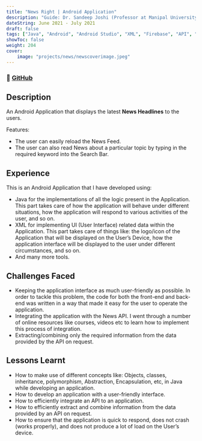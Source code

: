 ```yaml
---
title: "News Right | Android Application"
description: "Guide: Dr. Sandeep Joshi (Professor at Manipal University Jaipur)"
dateString: June 2021 - July 2021
draft: false
tags: ["Java", "Android", "Android Studio", "XML", "Firebase", "API", "API Integration", "News"]
showToc: false
weight: 204
cover:
    image: "projects/news/newscoverimage.jpeg"
---
```


### 🔗 [GitHub](https://github.com/AK2K01/News-Right-Android-App.git)


## Description

An Android Application that displays the latest **News Headlines** to the users.

Features:
- The user can easily reload the News Feed.
- The user can also read News about a particular topic by typing in the required keyword into the Search Bar.

## Experience

This is an Android Application that I have developed using:
- Java for the implementations of all the logic present in the Application. This part takes care of how the application will behave under different situations, how the application will respond to various activities of the user, and so on.
- XML for implementing UI (User Interface) related data within the Application. This part takes care of things like: the logo/icon of the Application that will be displayed on the User’s Device, how the application interface will be displayed to the user under different circumstances, and so on.
- And many more tools.

## Challenges Faced

- Keeping the application interface as much user-friendly as possible. In order to tackle this problem, the code for both the front-end and back-end was written in a way that made it easy for the user to operate the application.
- Integrating the application with the News API. I went through a number of online resources like courses, videos etc to learn how to implement this process of integration.
- Extracting/combining only the required information from the data provided by the API on request.

## Lessons Learnt

- How to make use of different concepts like: Objects, classes, inheritance, polymorphism, Abstraction, Encapsulation, etc, in Java while developing an application.
- How to develop an application with a user-friendly interface.
- How to efficiently integrate an API to an application.
- How to efficiently extract and combine information from the data provided by an API on request.
- How to ensure that the application is quick to respond, does not crash (works properly), and does not produce a lot of load on the User’s device.
